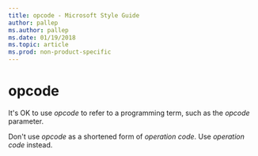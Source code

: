 ```yaml
---
title: opcode - Microsoft Style Guide
author: pallep
ms.author: pallep
ms.date: 01/19/2018
ms.topic: article
ms.prod: non-product-specific
---
```


# opcode

It's OK to use *opcode* to refer to a programming term, such as the *opcode* parameter. 

Don't use *opcode* as a shortened form of *operation code*. Use *operation code* instead.

